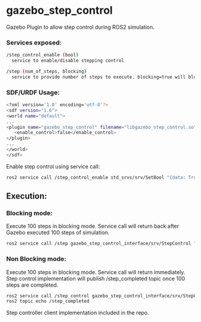 # gazebo_step_control

Gazebo Plugin to allow step control during ROS2 simulation.

### Services exposed:

```sh
/step_control_enable (bool)
  service to enable/disable stepping control

/step (num_of_steps, blocking)
  service to provide number of steps to execute. blocking=true will block service call until steps are executed
```

### SDF/URDF Usage:

```sh
<?xml version='1.0' encoding='utf-8'?>
<sdf version="1.6">
<world name="default">
...
<plugin name="gazebo_step_control" filename="libgazebo_step_control.so">
   <enable_control>false</enable_control>
</plugin>
...
</world>
</sdf>
```

Enable step control using service call:

```sh
ros2 service call /step_control_enable std_srvs/srv/SetBool "{data: True}"
```

## Execution:

### Blocking mode:

Execute 100 steps in blocking mode. Service call will return back after Gazebo executed 100 steps of simulation.

```sh
ros2 service call /step gazebo_step_control_interface/srv/StepControl "{steps: 100, block: 1}"
```

### Non Blocking mode:

Execute 100 steps in blocking mode. Service call will return immediately. Step control implementation will publish /step_completed topic once 100 steps are completed.

```sh
ros2 service call /step_control gazebo_step_control_interface/srv/StepControl "{steps: 100, block: 0}"
ros2 topic echo /step_completed
```

Step controller client implementation included in the repo.